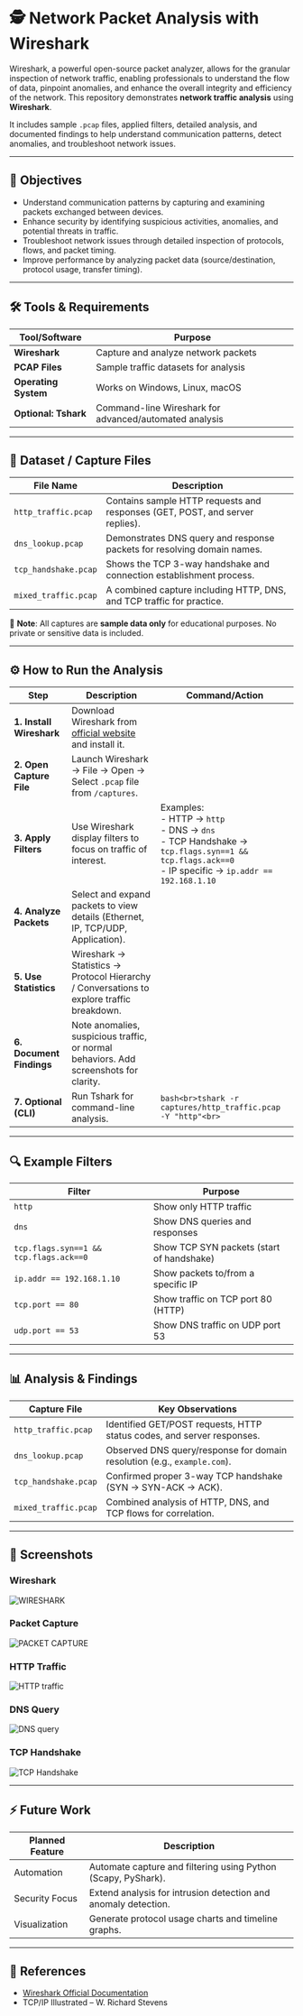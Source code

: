 # 🕵️ Network Packet Analysis with Wireshark

 Wireshark, a powerful open-source packet analyzer, allows for the granular inspection of network traffic, enabling 
professionals to understand the flow of data, pinpoint anomalies, and enhance the overall integrity and efficiency of the network. This repository demonstrates **network traffic analysis** using **Wireshark**.  

It includes sample `.pcap` files, applied filters, detailed analysis, and documented findings to help understand communication patterns, detect anomalies, and troubleshoot network issues.

---

## 🎯 Objectives

- Understand communication patterns by capturing and examining packets exchanged between devices. 
- Enhance security by identifying suspicious activities, anomalies, and potential threats in traffic. 
- Troubleshoot network issues through detailed inspection of protocols, flows, and packet timing. 
- Improve performance by analyzing packet data (source/destination, protocol usage, transfer timing). 

---

## 🛠️ Tools & Requirements

| Tool/Software | Purpose |
|---------------|---------|
| **Wireshark** | Capture and analyze network packets |
| **PCAP Files** | Sample traffic datasets for analysis |
| **Operating System** | Works on Windows, Linux, macOS |
| **Optional: Tshark** | Command-line Wireshark for advanced/automated analysis |

---

## 📂 Dataset / Capture Files

| File Name | Description |
|-----------|-------------|
| `http_traffic.pcap` | Contains sample HTTP requests and responses (GET, POST, and server replies). |
| `dns_lookup.pcap` | Demonstrates DNS query and response packets for resolving domain names. |
| `tcp_handshake.pcap` | Shows the TCP 3-way handshake and connection establishment process. |
| `mixed_traffic.pcap` | A combined capture including HTTP, DNS, and TCP traffic for practice. |

🔹 **Note**: All captures are **sample data only** for educational purposes. No private or sensitive data is included.

---

## ⚙️ How to Run the Analysis

| Step | Description | Command/Action |
|------|-------------|----------------|
| **1. Install Wireshark** | Download Wireshark from [official website](https://www.wireshark.org/download.html) and install it. | |
| **2. Open Capture File** | Launch Wireshark → File → Open → Select `.pcap` file from `/captures`. | |
| **3. Apply Filters** | Use Wireshark display filters to focus on traffic of interest. | Examples:<br>- HTTP → `http`<br>- DNS → `dns`<br>- TCP Handshake → `tcp.flags.syn==1 && tcp.flags.ack==0`<br>- IP specific → `ip.addr == 192.168.1.10` |
| **4. Analyze Packets** | Select and expand packets to view details (Ethernet, IP, TCP/UDP, Application). | |
| **5. Use Statistics** | Wireshark → Statistics → Protocol Hierarchy / Conversations to explore traffic breakdown. | |
| **6. Document Findings** | Note anomalies, suspicious traffic, or normal behaviors. Add screenshots for clarity. | |
| **7. Optional (CLI)** | Run Tshark for command-line analysis. | ```bash<br>tshark -r captures/http_traffic.pcap -Y "http"<br>``` |

---

## 🔍 Example Filters

| Filter | Purpose |
|--------|---------|
| `http` | Show only HTTP traffic |
| `dns` | Show DNS queries and responses |
| `tcp.flags.syn==1 && tcp.flags.ack==0` | Show TCP SYN packets (start of handshake) |
| `ip.addr == 192.168.1.10` | Show packets to/from a specific IP |
| `tcp.port == 80` | Show traffic on TCP port 80 (HTTP) |
| `udp.port == 53` | Show DNS traffic on UDP port 53 |

---

## 📊 Analysis & Findings

| Capture File | Key Observations |
|--------------|------------------|
| `http_traffic.pcap` | Identified GET/POST requests, HTTP status codes, and server responses. |
| `dns_lookup.pcap` | Observed DNS query/response for domain resolution (e.g., `example.com`). |
| `tcp_handshake.pcap` | Confirmed proper 3-way TCP handshake (SYN → SYN-ACK → ACK). |
| `mixed_traffic.pcap` | Combined analysis of HTTP, DNS, and TCP flows for correlation. |

---


## 📸 Screenshots

### Wireshark 
![WIRESHARK](images/WIRESHARK.png)

### Packet Capture
![PACKET CAPTURE](images/PACKETCAPTURE.png)

### HTTP Traffic
![HTTP traffic](images/http_filter.png)

### DNS Query
![DNS query](images/dns_query.png)

### TCP Handshake
![TCP Handshake](images/tcp_handshake.png)

---

## ⚡ Future Work

| Planned Feature | Description |
|-----------------|-------------|
| Automation | Automate capture and filtering using Python (Scapy, PyShark). |
| Security Focus | Extend analysis for intrusion detection and anomaly detection. |
| Visualization | Generate protocol usage charts and timeline graphs. |

---


## 📖 References

- [Wireshark Official Documentation](https://www.wireshark.org/docs/)  
- TCP/IP Illustrated – W. Richard Stevens  

